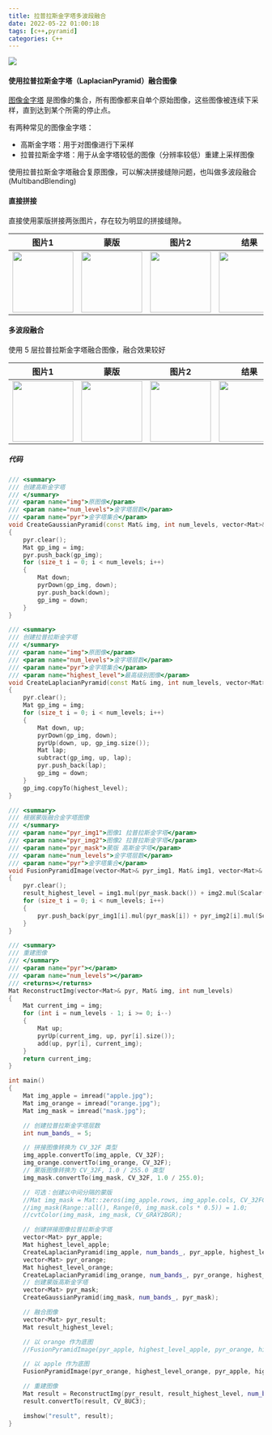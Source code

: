 ```yaml
---
title: 拉普拉斯金字塔多波段融合
date: 2022-05-22 01:00:18
tags: [c++,pyramid]
categories: C++
---
```

<img src="https://sadness96.github.io/images/blog/cpp-Pyramid/pyramidTitle.jpg"/>

<!-- more -->
#### 使用拉普拉斯金字塔（LaplacianPyramid）融合图像
[图像金字塔](https://docs.opencv.org/4.x/dc/dff/tutorial_py_pyramids.html) 是图像的集合，所有图像都来自单个原始图像，这些图像被连续下采样，直到达到某个所需的停止点。

有两种常见的图像金字塔：
* 高斯金字塔：用于对图像进行下采样
* 拉普拉斯金字塔：用于从金字塔较低的图像（分辨率较低）重建上采样图像

使用拉普拉斯金字塔融合复原图像，可以解决拼接缝隙问题，也叫做多波段融合(MultibandBlending)

#### 直接拼接
直接使用蒙版拼接两张图片，存在较为明显的拼接缝隙。

| 图片1 | 蒙版 | 图片2 | 结果 |
| ---- | ---- | ---- | ---- |
| <img src="https://sadness96.github.io/images/blog/cpp-Pyramid/apple.jpg" width='120px'/> | <img src="https://sadness96.github.io/images/blog/cpp-Pyramid/mask.jpg" width='120px'/> | <img src="https://sadness96.github.io/images/blog/cpp-Pyramid/orange.jpg" width='120px'/> | <img src="https://sadness96.github.io/images/blog/cpp-Pyramid/result0.jpg" width='120px'/> |

#### 多波段融合
使用 5 层拉普拉斯金字塔融合图像，融合效果较好

| 图片1 | 蒙版 | 图片2 | 结果 |
| ---- | ---- | ---- | ---- |
| <img src="https://sadness96.github.io/images/blog/cpp-Pyramid/apple.jpg" width='120px'/> | <img src="https://sadness96.github.io/images/blog/cpp-Pyramid/mask.jpg" width='120px'/> | <img src="https://sadness96.github.io/images/blog/cpp-Pyramid/orange.jpg" width='120px'/> | <img src="https://sadness96.github.io/images/blog/cpp-Pyramid/result5.jpg" width='120px'/> |

##### 代码
``` CPP
/// <summary>
/// 创建高斯金字塔
/// </summary>
/// <param name="img">原图像</param>
/// <param name="num_levels">金字塔层数</param>
/// <param name="pyr">金字塔集合</param>
void CreateGaussianPyramid(const Mat& img, int num_levels, vector<Mat>& pyr)
{
	pyr.clear();
	Mat gp_img = img;
	pyr.push_back(gp_img);
	for (size_t i = 0; i < num_levels; i++)
	{
		Mat down;
		pyrDown(gp_img, down);
		pyr.push_back(down);
		gp_img = down;
	}
}

/// <summary>
/// 创建拉普拉斯金字塔
/// </summary>
/// <param name="img">原图像</param>
/// <param name="num_levels">金字塔层数</param>
/// <param name="pyr">金字塔集合</param>
/// <param name="highest_level">最高级别图像</param>
void CreateLaplacianPyramid(const Mat& img, int num_levels, vector<Mat>& pyr, Mat& highest_level)
{
	pyr.clear();
	Mat gp_img = img;
	for (size_t i = 0; i < num_levels; i++)
	{
		Mat down, up;
		pyrDown(gp_img, down);
		pyrUp(down, up, gp_img.size());
		Mat lap;
		subtract(gp_img, up, lap);
		pyr.push_back(lap);
		gp_img = down;
	}
	gp_img.copyTo(highest_level);
}

/// <summary>
/// 根据蒙版融合金字塔图像
/// </summary>
/// <param name="pyr_img1">图像1 拉普拉斯金字塔</param>
/// <param name="pyr_img2">图像2 拉普拉斯金字塔</param>
/// <param name="pyr_mask">蒙版 高斯金字塔</param>
/// <param name="num_levels">金字塔层数</param>
/// <param name="pyr">金字塔集合</param>
void FusionPyramidImage(vector<Mat>& pyr_img1, Mat& img1, vector<Mat>& pyr_img2, Mat& img2, vector<Mat>& pyr_mask, int num_levels, vector<Mat>& pyr, Mat& result_highest_level)
{
	pyr.clear();
	result_highest_level = img1.mul(pyr_mask.back()) + img2.mul(Scalar(1.0, 1.0, 1.0) - pyr_mask.back());
	for (size_t i = 0; i < num_levels; i++)
	{
		pyr.push_back(pyr_img1[i].mul(pyr_mask[i]) + pyr_img2[i].mul(Scalar(1.0, 1.0, 1.0) - pyr_mask[i]));
	}
}

/// <summary>
/// 重建图像
/// </summary>
/// <param name="pyr"></param>
/// <param name="num_levels"></param>
/// <returns></returns>
Mat ReconstructImg(vector<Mat>& pyr, Mat& img, int num_levels)
{
	Mat current_img = img;
	for (int i = num_levels - 1; i >= 0; i--)
	{
		Mat up;
		pyrUp(current_img, up, pyr[i].size());
		add(up, pyr[i], current_img);
	}
	return current_img;
}

int main()
{
	Mat img_apple = imread("apple.jpg");
	Mat img_orange = imread("orange.jpg");
	Mat img_mask = imread("mask.jpg");

	// 创建拉普拉斯金字塔层数
	int num_bands_ = 5;

	// 拼接图像转换为 CV_32F 类型
	img_apple.convertTo(img_apple, CV_32F);
	img_orange.convertTo(img_orange, CV_32F);
	// 蒙版图像转换为 CV_32F, 1.0 / 255.0 类型
	img_mask.convertTo(img_mask, CV_32F, 1.0 / 255.0);

	// 可选：创建以中间分隔的蒙版
	//Mat img_mask = Mat::zeros(img_apple.rows, img_apple.cols, CV_32FC1);
	//img_mask(Range::all(), Range(0, img_mask.cols * 0.5)) = 1.0;
	//cvtColor(img_mask, img_mask, CV_GRAY2BGR);

	// 创建拼接图像拉普拉斯金字塔
	vector<Mat> pyr_apple;
	Mat highest_level_apple;
	CreateLaplacianPyramid(img_apple, num_bands_, pyr_apple, highest_level_apple);
	vector<Mat> pyr_orange;
	Mat highest_level_orange;
	CreateLaplacianPyramid(img_orange, num_bands_, pyr_orange, highest_level_orange);
	// 创建蒙版高斯金字塔
	vector<Mat> pyr_mask;
	CreateGaussianPyramid(img_mask, num_bands_, pyr_mask);

	// 融合图像
	vector<Mat> pyr_result;
	Mat result_highest_level;

	// 以 orange 作为底图
	//FusionPyramidImage(pyr_apple, highest_level_apple, pyr_orange, highest_level_orange, pyr_mask, num_bands_, pyr_result, result_highest_level);

	// 以 apple 作为底图
	FusionPyramidImage(pyr_orange, highest_level_orange, pyr_apple, highest_level_apple, pyr_mask, num_bands_, pyr_result, result_highest_level);

	// 重建图像
	Mat result = ReconstructImg(pyr_result, result_highest_level, num_bands_);
	result.convertTo(result, CV_8UC3);

	imshow("result", result);
}
```